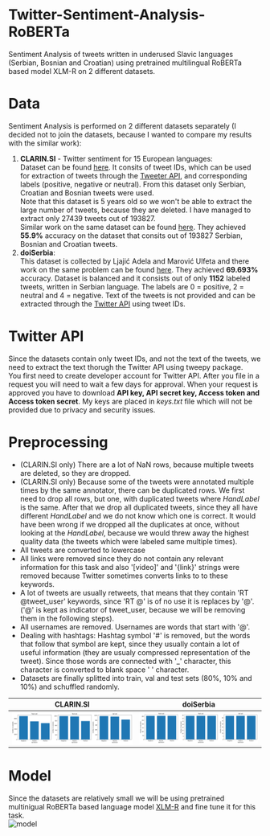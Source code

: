 # Twitter-Sentiment-Analysis-RoBERTa
Sentiment Analysis of tweets written in underused Slavic languages (Serbian, Bosnian and Croatian) using pretrained multilingual RoBERTa based model XLM-R on 2 different datasets.

# Data
Sentiment Analysis is performed on 2 different datasets separately (I decided not to join the datasets, because I wanted to compare my results with the similar work):<br />
1. **CLARIN.SI** - Twitter sentiment for 15 European languages:<br />
Dataset can be found [here](https://www.clarin.si/repository/xmlui/handle/11356/1054). It consits of tweet IDs, which can be used for extraction of tweets through the [Tweeter API](https://developer.twitter.com/en/docs/twitter-api), and corresponding labels (positive, negative or neutral). From this dataset only Serbian, Croatian and Bosnian tweets were used.<br />
Note that this dataset is 5 years old so we won't be able to extract the large number of tweets, because they are deleted. I have managed to extract only 27439 tweets out of 193827. <br />
Similar work on the same dataset can be found [here](https://journals.plos.org/plosone/article?id=10.1371/journal.pone.0155036). They achieved **55.9%** accuracy on the dataset that consits out of 193827 Serbian, Bosnian and Croatian tweets. 
2. **doiSerbia**:<br />
This dataset is collected by Ljajić Adela and Marović Ulfeta and there work on the same problem can be found [here](http://www.doiserbia.nb.rs/img/doi/1820-0214/2019/1820-02141800013L.pdf). They achieved **69.693%** accuracy. Dataset is balanced and it consists out of only **1152** labeled tweets, written in Serbian language. The labels are 0 = positive, 2 = neutral and 4 = negative. Text of the tweets is not provided and can be extracted through the [Twitter API](https://developer.twitter.com/en/docs/twitter-api) using tweet IDs.

# Twitter API
Since the datasets contain only tweet IDs, and not the text of the tweets, we need to extract the text thorugh the Twitter API using tweepy package.<br />
You first need to create developer account for Twitter API. After you file in a request you will need to wait a few days for approval. When your request is approved you have to download **API key, API secret key, Access token and Access token secret**. My keys are placed in *keys.txt* file which will not be provided due to privacy and security issues.

# Preprocessing
* (CLARIN.SI only) There are a lot of NaN rows, because multiple tweets are deleted, so they are dropped.
* (CLARIN.SI only) Because some of the tweets were annotated multiple times by the same annotator, there can be duplicated rows. We first need to drop all rows, but one, with duplicated tweets where *HandLabel* is the same. After that we drop all duplicated tweets, since they all have different *HandLabel* and we do not know which one is correct. It would have been wrong if we dropped all the duplicates at once, without looking at the *HandLabel*, because we would threw away the highest quality data (the tweets which were labeled same multiple times).
* All tweets are converted to lowercase
* All links were removed since they do not contain any relevant information for this task and also '[video]' and '{link}' strings were removed because Twitter sometimes converts links to to these keywords.
* A lot of tweets are usually retweets, that means that they contain 'RT @tweet_user' keywords, since 'RT @' is of no use it is replaces by '@'. ('@' is kept as indicator of tweet_user, because we will be removing them in the following steps).
* All usernames are removed. Usernames are words that start with '@'.
* Dealing with hashtags: Hashtag symbol '#' is removed, but the words that follow that symbol are kept, since they usually contain a lot of useful information (they are usualy compressed representation of the tweet). Since those words are connected with '_' character, this character is converted to blank space ' ' character.
* Datasets are finally splitted into train, val and test sets (80%, 10% and 10%) and schuffled randomly.<br />

CLARIN.SI | doiSerbia
:--------:|:---------:
![d1](https://github.com/Data-Science-kosta/Twitter-Sentiment-Analysis-RoBERTa/blob/main/garbage/d1.png)   | ![d2](https://github.com/Data-Science-kosta/Twitter-Sentiment-Analysis-RoBERTa/blob/main/garbage/d2.png)

# Model
Since the datasets are relatively small we will be using pretrained multinigual RoBERTa based language model [XLM-R](https://ai.facebook.com/blog/-xlm-r-state-of-the-art-cross-lingual-understanding-through-self-supervision/) and fine tune it for this task.<br />
![model](<img src="garbage/model.png" width="600" height="400"/>)

